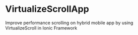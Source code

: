 # VirtualizeScrollApp
Improve performance scrolling on hybrid mobile app by using VirtualizeScroll in Ionic Framework
